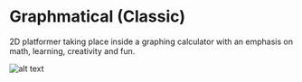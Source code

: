 # Graphmatical (Classic)
 2D platformer taking place inside a graphing calculator with an emphasis on math, learning, creativity and fun.

![alt text](https://github.com/nandbolt/Graphmatical/blob/main/gifs/gif-1.gif?raw=true "Gameplay")
